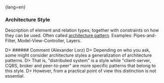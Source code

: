 {lang=en}
### Architecture Style

Description of element and relation types, together with constraints on how they can be used.
Often called [architecture pattern](#term-architecture-pattern).
Examples: Pipes-and-Filter, Model-View-Controller, Layers.

D> ###### Comment (Alexander Lorz)
D> Depending on who you ask, some might consider architecture styles a generalization of architecture patterns.
D> That is, "distributed system" is a style while "client-server, CQRS, broker and peer-to-peer" are more specific patterns that belong to this style.
D> However, from a practical point of view this distinction is not essential.


